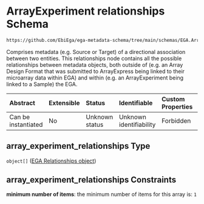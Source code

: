 # ArrayExperiment relationships Schema

```txt
https://github.com/EbiEga/ega-metadata-schema/tree/main/schemas/EGA.ArrayExperiment.json#/properties/array_experiment_relationships
```

Comprises metadata (e.g. Source or Target) of a directional association between two entities. This relationships node contains all the possible relationships between metadata objects, both outside of (e.g. an Array Design Format that was submitted to ArrayExpress being linked to their microarray data within EGA) and within (e.g. an ArrayExperiment being linked to a Sample) the EGA.

| Abstract            | Extensible | Status         | Identifiable            | Custom Properties | Additional Properties | Access Restrictions | Defined In                                                                          |
| :------------------ | :--------- | :------------- | :---------------------- | :---------------- | :-------------------- | :------------------ | :---------------------------------------------------------------------------------- |
| Can be instantiated | No         | Unknown status | Unknown identifiability | Forbidden         | Forbidden             | none                | [EGA.ArrayExperiment.json*](../out/EGA.ArrayExperiment.json "open original schema") |

## array_experiment_relationships Type

`object[]` ([EGA Relationships object](ega-2-definitions-ega-relationships-object.md))

## array_experiment_relationships Constraints

**minimum number of items**: the minimum number of items for this array is: `1`
